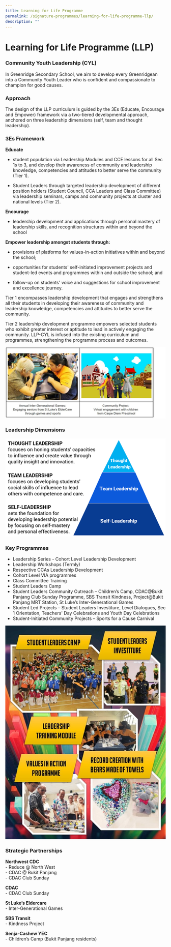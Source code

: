 ```yaml
---
title: Learning for Life Programme
permalink: /signature-programmes/learning-for-life-programme-llp/
description: ""
---
```

# **Learning for Life Programme (LLP)**

### Community Youth Leadership (CYL)

In Greenridge Secondary School, we aim to develop every Greenridgean into a Community Youth Leader who is confident and compassionate to champion for good causes.

### Approach

The design of the LLP curriculum is guided by the 3Es (Educate, Encourage and Empower) framework via a two-tiered developmental approach, anchored on three leadership dimensions (self, team and thought leadership).

### 3Es Framework

**Educate** 

*   student population via Leadership Modules and CCE lessons for all Sec 1s to 3, and develop their awareness of community and leadership knowledge, competencies and attitudes to better serve the community (Tier 1).
    
*   Student Leaders through targeted leadership development of different position holders (Student Council, CCA Leaders and Class Committee) via leadership seminars, camps and community projects at cluster and national levels (Tier 2). 
    
**Encourage**

*   leadership development and applications through personal mastery of leadership skills, and recognition structures within and beyond the school
    

**Empower leadership amongst students through:**

*   provisions of platforms for values-in-action initiatives within and beyond the school;
    
*   opportunities for students' self-initiated improvement projects and student-led events and programmes within and outside the school; and
    
*   follow-up on students' voice and suggestions for school improvement and excellence journey.
    

Tier 1 encompasses leadership development that engages and strengthens all their students in developing their awareness of community and leadership knowledge, competencies and attitudes to better serve the community.

Tier 2 leadership development programme empowers selected students who exhibit greater interest or aptitude to lead in actively engaging the community. LLP-CYL is infused into the existing curriculum and programmes, strengthening the programme process and outcomes.

![](/images/llp.jpg)

### Leadership Dimensions

![](/images/CYL3.png)

### Key Programmes

* Leadership Series - Cohort Level Leadership Development
* Leadership Workshops (Termly)
* Respective CCAs Leadership Development 
* Cohort Level VIA programmes
* Class Committee Training 
* Student Leaders Camp 
* Student Leaders Community Outreach – Children’s Camp, CDAC@Bukit Panjang Club Sunday Programme, SBS Transit Kindness, Project@Bukit Panjang MRT Station, St Luke’s Inter-Generational Games
* Student Led Projects – Student Leaders Investiture, Level Dialogues, Sec 1 Orientation, Teachers' Day Celebrations and Youth Day Celebrations 
* Student-Initiated Community Projects – Sports for a Cause Carnival


![](/images/CYL4.jpg)

### Strategic Partnerships

**Northwest CDC**   
\- Reduce @ North West   
\- CDAC @ Bukit Panjang   
\- CDAC Club Sunday

**CDAC**   
\- CDAC Club Sunday

**St Luke’s Eldercare**   
\- Inter-Generational Games

**SBS Transit**    
\- Kindness Project

**Senja-Cashew YEC**    
\- Children’s Camp (Bukit Panjang residents)